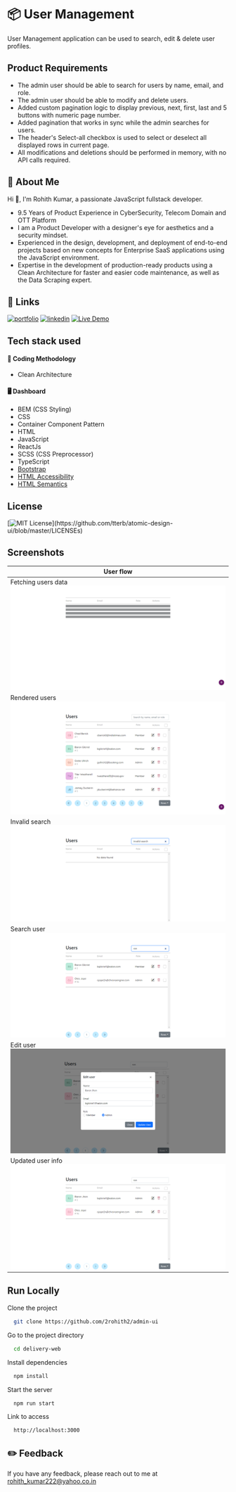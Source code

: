 # 📦 User Management
User Management application can be used to search, edit & delete user profiles.

## Product Requirements

* The admin user should be able to search for users by name, email, and role.
* The admin user should be able to modify and delete users.
* Added custom pagination logic to display previous, next, first, last and 5 buttons with numeric page number.
* Added pagination that works in sync while the admin searches for users.
* The header's Select-all checkbox is used to select or deselect all displayed rows in current page.
* All modifications and deletions should be performed in memory, with no API calls required. 

## 🚀 About Me
Hi 👋, I'm Rohith Kumar, a passionate JavaScript fullstack developer.
* 9.5 Years of Product Experience in CyberSecurity, Telecom Domain and OTT Platform
* I am a Product Developer with a designer's eye for aesthetics and a security mindset.
* Experienced in the design, development, and deployment of end-to-end projects based on new concepts for Enterprise SaaS applications using the JavaScript environment.
* Expertise in the development of production-ready products using a
Clean Architecture for faster and easier code maintenance, as well as the Data Scraping expert.

## 🔗 Links
[![portfolio](https://img.shields.io/badge/my_portfolio-000?style=for-the-badge&logo=ko-fi&logoColor=white)](https://github.com/2rohith2)
[![linkedin](https://img.shields.io/badge/linkedin-0A66C2?style=for-the-badge&logo=linkedin&logoColor=white)](http://in.linkedin.com/in/2rohith2)
[![Live Demo](https://img.shields.io/badge/Live-Demo-green)](https://2rohith2.ml/admin-ui/)

## Tech stack used

#### 🔦 Coding Methodology
* Clean Architecture

#### 🖥️ Dashboard
* BEM (CSS Styling)
* CSS
* Container Component Pattern
* HTML
* JavaScript
* ReactJs
* SCSS (CSS Preprocessor)
* TypeScript
* [Bootstrap](https://getbootstrap.com/)
* [HTML Accessibility](https://developer.mozilla.org/en-US/docs/Learn/Accessibility/HTML)
* [HTML Semantics](https://developer.mozilla.org/en-US/docs/Glossary/Semantics#semantic_elements)

## License
[![MIT License](https://img.shields.io/apm/l/atomic-design-ui.svg?)](https://github.com/tterb/atomic-design-ui/blob/master/LICENSEs)

## Screenshots

| User flow |
| ------ |
|Fetching users data ![](https://raw.githubusercontent.com/2rohith2/admin-ui/master/docs/screenshots/1%20Fetching%20users%20from%20api.png)|
|Rendered users ![](https://raw.githubusercontent.com/2rohith2/admin-ui/master/docs/screenshots/2%20Render%20users.png)|
|Invalid search ![](https://raw.githubusercontent.com/2rohith2/admin-ui/master/docs/screenshots/3%20Invalid%20search.png)|
|Search user ![](https://raw.githubusercontent.com/2rohith2/admin-ui/master/docs/screenshots/4%20Search%20user.png)|
|Edit user ![](https://raw.githubusercontent.com/2rohith2/admin-ui/master/docs/screenshots/5%20Edit%20user.png)|
|Updated user info ![](https://raw.githubusercontent.com/2rohith2/admin-ui/master/docs/screenshots/6%20Updated%20user%20info.png)|

## Run Locally
Clone the project

```bash
  git clone https://github.com/2rohith2/admin-ui
```

Go to the project directory

```bash
  cd delivery-web
```

Install dependencies

```bash
  npm install
```

Start the server

```bash
  npm run start
```

Link to access
```bash
  http://localhost:3000
```

## ✏️ Feedback
If you have any feedback, please reach out to me at rohith_kumar222@yahoo.co.in